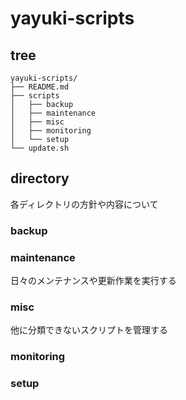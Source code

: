 # yayuki-scripts

## tree
```
yayuki-scripts/
├── README.md
├── scripts
│   ├── backup
│   ├── maintenance
│   ├── misc
│   ├── monitoring
│   └── setup
└── update.sh
```

## directory
各ディレクトリの方針や内容について
### backup

### maintenance
日々のメンテナンスや更新作業を実行する

### misc
他に分類できないスクリプトを管理する

### monitoring

### setup